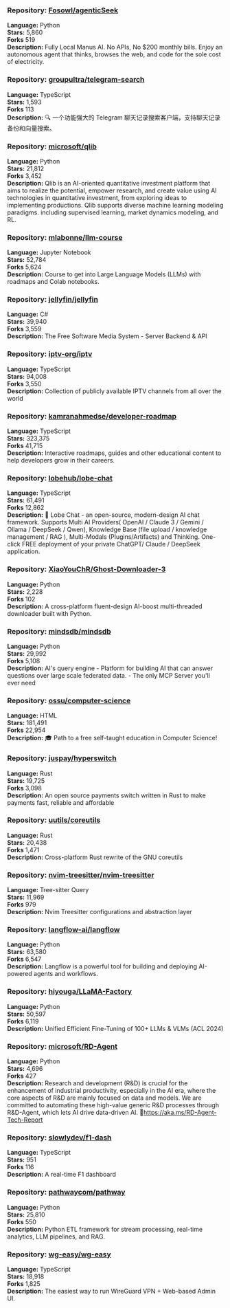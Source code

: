 ### **Repository:** [Fosowl/agenticSeek](https://github.com/Fosowl/agenticSeek)  

**Language:** Python  
**Stars:** 5,860  
**Forks** 519  
**Description:** Fully Local Manus AI. No APIs, No $200 monthly bills. Enjoy an autonomous agent that thinks, browses the web, and code for the sole cost of electricity.  

### **Repository:** [groupultra/telegram-search](https://github.com/groupultra/telegram-search)  

**Language:** TypeScript  
**Stars:** 1,593  
**Forks** 113  
**Description:** 🔍 一个功能强大的 Telegram 聊天记录搜索客户端，支持聊天记录备份和向量搜索。  

### **Repository:** [microsoft/qlib](https://github.com/microsoft/qlib)  

**Language:** Python  
**Stars:** 21,812  
**Forks** 3,452  
**Description:** Qlib is an AI-oriented quantitative investment platform that aims to realize the potential, empower research, and create value using AI technologies in quantitative investment, from exploring ideas to implementing productions. Qlib supports diverse machine learning modeling paradigms. including supervised learning, market dynamics modeling, and RL.  

### **Repository:** [mlabonne/llm-course](https://github.com/mlabonne/llm-course)  

**Language:** Jupyter Notebook  
**Stars:** 52,784  
**Forks** 5,624  
**Description:** Course to get into Large Language Models (LLMs) with roadmaps and Colab notebooks.  

### **Repository:** [jellyfin/jellyfin](https://github.com/jellyfin/jellyfin)  

**Language:** C#  
**Stars:** 39,940  
**Forks** 3,559  
**Description:** The Free Software Media System - Server Backend & API  

### **Repository:** [iptv-org/iptv](https://github.com/iptv-org/iptv)  

**Language:** TypeScript  
**Stars:** 94,008  
**Forks** 3,550  
**Description:** Collection of publicly available IPTV channels from all over the world  

### **Repository:** [kamranahmedse/developer-roadmap](https://github.com/kamranahmedse/developer-roadmap)  

**Language:** TypeScript  
**Stars:** 323,375  
**Forks** 41,715  
**Description:** Interactive roadmaps, guides and other educational content to help developers grow in their careers.  

### **Repository:** [lobehub/lobe-chat](https://github.com/lobehub/lobe-chat)  

**Language:** TypeScript  
**Stars:** 61,491  
**Forks** 12,862  
**Description:** 🤯 Lobe Chat - an open-source, modern-design AI chat framework. Supports Multi AI Providers( OpenAI / Claude 3 / Gemini / Ollama / DeepSeek / Qwen), Knowledge Base (file upload / knowledge management / RAG ), Multi-Modals (Plugins/Artifacts) and Thinking. One-click FREE deployment of your private ChatGPT/ Claude / DeepSeek application.  

### **Repository:** [XiaoYouChR/Ghost-Downloader-3](https://github.com/XiaoYouChR/Ghost-Downloader-3)  

**Language:** Python  
**Stars:** 2,228  
**Forks** 102  
**Description:** A cross-platform fluent-design AI-boost multi-threaded downloader built with Python.  

### **Repository:** [mindsdb/mindsdb](https://github.com/mindsdb/mindsdb)  

**Language:** Python  
**Stars:** 29,992  
**Forks** 5,108  
**Description:** AI's query engine - Platform for building AI that can answer questions over large scale federated data. - The only MCP Server you'll ever need  

### **Repository:** [ossu/computer-science](https://github.com/ossu/computer-science)  

**Language:** HTML  
**Stars:** 181,491  
**Forks** 22,954  
**Description:** 🎓 Path to a free self-taught education in Computer Science!  

### **Repository:** [juspay/hyperswitch](https://github.com/juspay/hyperswitch)  

**Language:** Rust  
**Stars:** 19,725  
**Forks** 3,098  
**Description:** An open source payments switch written in Rust to make payments fast, reliable and affordable  

### **Repository:** [uutils/coreutils](https://github.com/uutils/coreutils)  

**Language:** Rust  
**Stars:** 20,438  
**Forks** 1,471  
**Description:** Cross-platform Rust rewrite of the GNU coreutils  

### **Repository:** [nvim-treesitter/nvim-treesitter](https://github.com/nvim-treesitter/nvim-treesitter)  

**Language:** Tree-sitter Query  
**Stars:** 11,969  
**Forks** 979  
**Description:** Nvim Treesitter configurations and abstraction layer  

### **Repository:** [langflow-ai/langflow](https://github.com/langflow-ai/langflow)  

**Language:** Python  
**Stars:** 63,580  
**Forks** 6,547  
**Description:** Langflow is a powerful tool for building and deploying AI-powered agents and workflows.  

### **Repository:** [hiyouga/LLaMA-Factory](https://github.com/hiyouga/LLaMA-Factory)  

**Language:** Python  
**Stars:** 50,597  
**Forks** 6,119  
**Description:** Unified Efficient Fine-Tuning of 100+ LLMs & VLMs (ACL 2024)  

### **Repository:** [microsoft/RD-Agent](https://github.com/microsoft/RD-Agent)  

**Language:** Python  
**Stars:** 4,696  
**Forks** 427  
**Description:** Research and development (R&D) is crucial for the enhancement of industrial productivity, especially in the AI era, where the core aspects of R&D are mainly focused on data and models. We are committed to automating these high-value generic R&D processes through R&D-Agent, which lets AI drive data-driven AI. 🔗https://aka.ms/RD-Agent-Tech-Report  

### **Repository:** [slowlydev/f1-dash](https://github.com/slowlydev/f1-dash)  

**Language:** TypeScript  
**Stars:** 951  
**Forks** 116  
**Description:** A real-time F1 dashboard  

### **Repository:** [pathwaycom/pathway](https://github.com/pathwaycom/pathway)  

**Language:** Python  
**Stars:** 25,810  
**Forks** 550  
**Description:** Python ETL framework for stream processing, real-time analytics, LLM pipelines, and RAG.  

### **Repository:** [wg-easy/wg-easy](https://github.com/wg-easy/wg-easy)  

**Language:** TypeScript  
**Stars:** 18,918  
**Forks** 1,825  
**Description:** The easiest way to run WireGuard VPN + Web-based Admin UI.  


